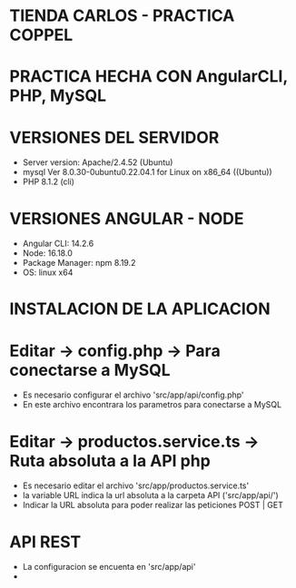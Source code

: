 # TIENDA CARLOS - PRACTICA COPPEL
# PRACTICA HECHA CON AngularCLI, PHP, MySQL
# VERSIONES DEL SERVIDOR

- Server version: Apache/2.4.52 (Ubuntu)
- mysql  Ver 8.0.30-0ubuntu0.22.04.1 for Linux on x86_64 ((Ubuntu))
- PHP 8.1.2 (cli)


# VERSIONES ANGULAR - NODE

- Angular CLI: 14.2.6
- Node: 16.18.0
- Package Manager: npm 8.19.2 
- OS: linux x64


# INSTALACION DE LA APLICACION
#
# Editar -> config.php -> Para conectarse a MySQL
- Es necesario configurar el archivo 'src/app/api/config.php'
- En este archivo encontrara los parametros para conectarse a MySQL
#
# Editar -> productos.service.ts -> Ruta absoluta a la API php
- Es necesario editar el archivo 'src/app/productos.service.ts' 
- la variable URL indica la url absoluta a la carpeta API ('src/app/api/')
- Indicar la URL absoluta para poder realizar las peticiones POST | GET

# API REST
- La configuracion se encuenta en 'src/app/api'
- 


